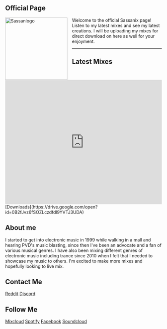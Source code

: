 
## Official Page

<head>
<style>
img {
    float: left;
 }
</style>
</head>
<body>
<p><img src="LS8Mx.gif" alt="Sassanlogo" style="width:200px;height:200px;margin-right:15px;">
Welcome to the official Sassanix page! Listen to my latest mixes and see my latest creations. I will be uploading my mixes for direct download on here as well for your enjoyment.</p>
</body>  


---  

## Latest Mixes

<iframe width="100%" height="400" src="https://www.mixcloud.com/widget/iframe/?feed=%2FSassanix%2F" frameborder="0" ></iframe>
[Downloads](https://drive.google.com/open?id=0B2fJvz6fSOZLczdfdl9YVTJ3UDA)  

## About me

I started to get into electronic music in 1999 while walking in a mall and hearing PVD's music blasting, since then I've been an advocate and a fan of various musical genres. I have also been mixing different genres of electronic music including trance since 2010 when I felt that I needed to showcase my music to others. I'm excited to make more mixes and hopefully looking to live mix.

## Contact Me

[Reddit](https://www.reddit.com/message/compose/?to=Sassanix) [Discord](https://discordapp.com/users/Sassanix#0801/)

## Follow Me

[Mixcloud](http://mixcloud.com) [Spotify](https://open.spotify.com/user/sassanix?si=AXINLMyWTvCfRKCKaWUxTw) [Facebook](http://facebook.com/sassanix) [Soundcloud](http://soundcloud.com/sassanix)
